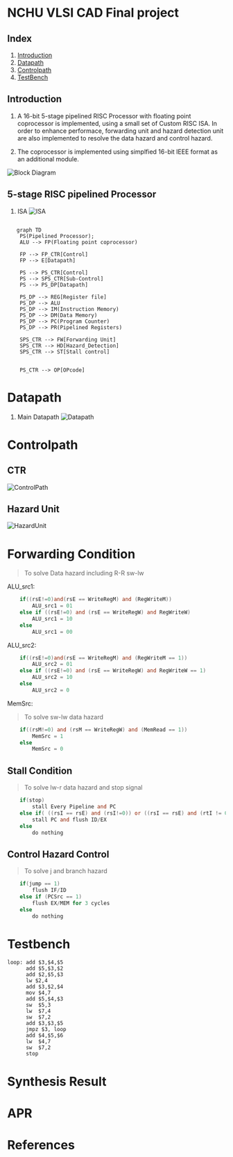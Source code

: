 # NCHU VLSI CAD Final project

## Index
1. [Introduction](#introduction)
2. [Datapath](#datapath)
3. [Controlpath](#controlpath)
4. [TestBench](#testbench)


## Introduction
1. A 16-bit 5-stage pipelined RISC Processor with floating point coprocessor is implemented, using a small set of Custom RISC ISA. In order to enhance performace, forwarding unit and hazard detection unit are also implemented to resolve the data hazard and control hazard.

2.  The coprocessor is implemented using simplfied 16-bit IEEE format as an additional module.

![Block Diagram](image/16-bit%20RISC%20Pipelined%20Processor%20with%20FP%20unit.png)

## 5-stage RISC pipelined Processor
1. ISA
![ISA](image/ISA_Instruction_Description.png)

```mermaid

   graph TD
    PS(Pipelined Processor);
    ALU --> FP(Floating point coprocessor)

    FP --> FP_CTR[Control]
    FP --> E[Datapath]

    PS --> PS_CTR[Control]
    PS --> SPS_CTR[Sub-Control]
    PS --> PS_DP[Datapath]

    PS_DP --> REG[Register file]
    PS_DP --> ALU
    PS_DP --> IM(Instruction Memory)
    PS_DP --> DM(Data Memory)
    PS_DP --> PC(Program Counter)
    PS_DP --> PR(Pipelined Registers)

    SPS_CTR --> FW[Forwarding Unit]
    SPS_CTR --> HD[Hazard_Detection]
    SPS_CTR --> ST[Stall control]


    PS_CTR --> OP[OPcode]

```
# Datapath
1. Main Datapath
![Datapath](image/datapath_pipeline.png)

# Controlpath
## CTR
![ControlPath](image/OP_CTR_code.png)

## Hazard Unit

![HazardUnit](image/HazardUnits.png)

# Forwarding Condition
>To solve Data hazard including R-R sw-lw

ALU_src1:
```verilog
    if((rsE!=0)and(rsE == WriteRegM) and (RegWriteM))
        ALU_src1 = 01
    else if ((rsE!=0) and (rsE == WriteRegW) and RegWriteW)
        ALU_src1 = 10
    else
        ALU_src1 = 00
```

ALU_src2:
```verilog
    if((rsE!=0)and(rsE == WriteRegM) and (RegWriteM == 1))
        ALU_src2 = 01
    else if ((rsE!=0) and (rsE == WriteRegW) and RegWriteW == 1)
        ALU_src2 = 10
    else
        ALU_src2 = 0
```

MemSrc:
> To solve sw-lw data hazard
```verilog
    if((rsM!=0) and (rsM == WriteRegW) and (MemRead == 1))
        MemSrc = 1
    else
        MemSrc = 0
```


## Stall Condition
> To solve lw-r data hazard and stop signal

```verilog
    if(stop)
        stall Every Pipeline and PC
    else if( ((rsI == rsE) and (rsI!=0)) or ((rsI == rsE) and (rtI != 0 )) and (MemRead == 1))
        stall PC and flush ID/EX
    else
        do nothing
```

## Control Hazard Control
> To solve j and branch hazard

```verilog
    if(jump == 1)
        flush IF/ID
    else if (PCSrc == 1)
        flush EX/MEM for 3 cycles
    else
        do nothing
```

# Testbench
```
loop: add $3,$4,$5
      add $5,$3,$2
      add $2,$5,$3
      lw $2,4
      add $3,$2,$4
      mov $4,7
      add $5,$4,$3
      sw  $5,3
      lw  $7,4
      sw  $7,2
      add $3,$3,$5
      jmpz $3, loop
      add $4,$5,$6
      lw  $4,7
      sw  $7,2
      stop
```

# Synthesis Result


# APR


# References
